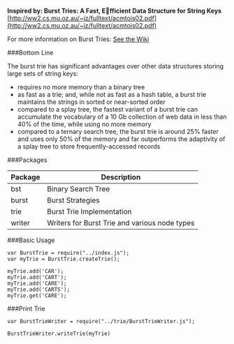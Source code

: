 **Inspired by: Burst Tries: A Fast, Efficient Data Structure for String Keys**
[http://ww2.cs.mu.oz.au/~jz/fulltext/acmtois02.pdf](http://ww2.cs.mu.oz.au/~jz/fulltext/acmtois02.pdf)

For more information on Burst Tries: [See the Wiki](https://github.com/arieljake/burst-trie/wiki)

###Bottom Line

The burst trie has significant advantages over other data structures storing large sets of string keys:

* requires no more memory than a binary tree
* as fast as a trie; and, while not as fast as a hash table, a burst trie maintains the strings in sorted or near-sorted order
* compared to a splay tree, the fastest variant of a burst trie can accumulate the vocabulary of a 10 Gb collection of web data in less than 40% of the time, while using no more memory
* compared to a ternary search tree, the burst trie is around 25% faster and uses only 50% of the memory and far outperforms the adaptivity of a splay tree to store frequently-accessed records

###Packages

Package | Description
------- | ----------- 
bst | Binary Search Tree
burst | Burst Strategies
trie | Burst Trie Implementation
writer | Writers for Burst Trie and various node types


###Basic Usage
```
var BurstTrie = require("../index.js");
var myTrie = BurstTrie.createTrie();

myTrie.add('CAR');
myTrie.add('CART');
myTrie.add('CARE');
myTrie.add('CARTS');
myTrie.get('CARE');
```

###Print Trie
```
var BurstTrieWriter = require("../trie/BurstTrieWriter.js");

BurstTrieWriter.writeTrie(myTrie)
```